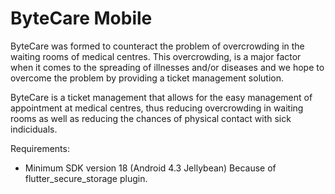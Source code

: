 # ByteCare Mobile

ByteCare was formed to counteract the problem of overcrowding in the waiting rooms of medical
 centres. This overcrowding, is a major factor when it comes to the spreading of illnesses and/or
  diseases and we hope to overcome the problem by providing a ticket management solution.
  
ByteCare is a ticket management that allows for the easy management of appointment at medical
 centres, thus reducing overcrowding in waiting rooms as well as reducing the chances of physical
  contact with sick indiciduals.
  
Requirements:
- Minimum SDK version 18 (Android 4.3 Jellybean)
  Because of flutter_secure_storage plugin.